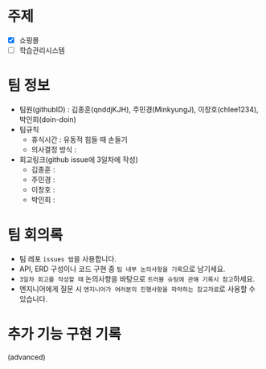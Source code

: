 # 주제
- [x]  쇼핑몰
- [ ]  학습관리시스템

# 팀 정보
- 팀원(githubID) : 김종훈(qnddjKJH), 주민경(MinkyungJ), 이창호(chlee1234), 박인희(doin-doin)
- 팀규칙
    - 휴식시간 : 유동적 힘들 때 손들기
    - 의사결정 방식 :
- 회고링크(github issue에 3일차에 작성)
    - 김종훈 :
    - 주민경 :
    - 이창호 :
    - 박인희 :

# 팀 회의록
- 팀 레포 `issues 탭`을 사용합니다.
- API, ERD 구성이나 코드 구현 중 `팀 내부 논의사항을 기록`으로 남기세요.
- `3일차 회고를 작성할 때` 논의사항을 바탕으로 `트러블 슈팅에 관해 기록시 참고`하세요.
- 엔지니어에게 질문 시 `엔지니어가 여러분의 진행사항을 파악하는 참고자료`로 사용할 수 있습니다.

# 추가 기능 구현 기록
(advanced)
